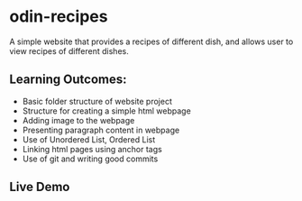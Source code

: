 # odin-recipes
A simple website that provides a recipes of different dish, and allows user to view recipes of different dishes.

## Learning Outcomes:
* Basic folder structure of website project
* Structure for creating a simple html webpage
* Adding image to the webpage
* Presenting paragraph content in webpage
* Use of Unordered List, Ordered List 
* Linking html pages using anchor tags
* Use of git and writing good commits

## Live Demo